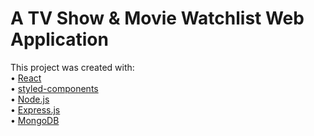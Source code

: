 # A TV Show & Movie Watchlist Web Application

This project was created with:\
• [React](https://reactjs.org/)\
• [styled-components](https://styled-components.com/)\
• [Node.js](https://nodejs.org/en/)\
• [Express.js](https://expressjs.com/)\
• [MongoDB](https://www.mongodb.com/)
